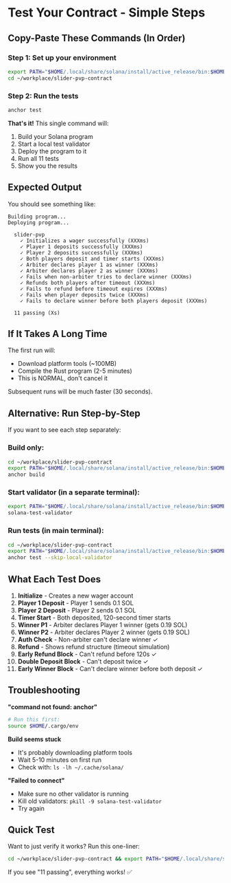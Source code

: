 # Test Your Contract - Simple Steps

## Copy-Paste These Commands (In Order)

### Step 1: Set up your environment
```bash
export PATH="$HOME/.local/share/solana/install/active_release/bin:$HOME/.cargo/bin:$PATH"
cd ~/workplace/slider-pvp-contract
```

### Step 2: Run the tests
```bash
anchor test
```

**That's it!** This single command will:
1. Build your Solana program
2. Start a local test validator
3. Deploy the program to it
4. Run all 11 tests
5. Show you the results

## Expected Output

You should see something like:

```
Building program...
Deploying program...

  slider-pvp
    ✓ Initializes a wager successfully (XXXms)
    ✓ Player 1 deposits successfully (XXXms)
    ✓ Player 2 deposits successfully (XXXms)
    ✓ Both players deposit and timer starts (XXXms)
    ✓ Arbiter declares player 1 as winner (XXXms)
    ✓ Arbiter declares player 2 as winner (XXXms)
    ✓ Fails when non-arbiter tries to declare winner (XXXms)
    ✓ Refunds both players after timeout (XXXms)
    ✓ Fails to refund before timeout expires (XXXms)
    ✓ Fails when player deposits twice (XXXms)
    ✓ Fails to declare winner before both players deposit (XXXms)

  11 passing (Xs)
```

## If It Takes A Long Time

The first run will:
- Download platform tools (~100MB)
- Compile the Rust program (2-5 minutes)
- This is NORMAL, don't cancel it

Subsequent runs will be much faster (30 seconds).

## Alternative: Run Step-by-Step

If you want to see each step separately:

### Build only:
```bash
cd ~/workplace/slider-pvp-contract
export PATH="$HOME/.local/share/solana/install/active_release/bin:$HOME/.cargo/bin:$PATH"
anchor build
```

### Start validator (in a separate terminal):
```bash
export PATH="$HOME/.local/share/solana/install/active_release/bin:$HOME/.cargo/bin:$PATH"
solana-test-validator
```

### Run tests (in main terminal):
```bash
cd ~/workplace/slider-pvp-contract
export PATH="$HOME/.local/share/solana/install/active_release/bin:$HOME/.cargo/bin:$PATH"
anchor test --skip-local-validator
```

## What Each Test Does

1. **Initialize** - Creates a new wager account
2. **Player 1 Deposit** - Player 1 sends 0.1 SOL
3. **Player 2 Deposit** - Player 2 sends 0.1 SOL
4. **Timer Start** - Both deposited, 120-second timer starts
5. **Winner P1** - Arbiter declares Player 1 winner (gets 0.19 SOL)
6. **Winner P2** - Arbiter declares Player 2 winner (gets 0.19 SOL)
7. **Auth Check** - Non-arbiter can't declare winner ✓
8. **Refund** - Shows refund structure (timeout simulation)
9. **Early Refund Block** - Can't refund before 120s ✓
10. **Double Deposit Block** - Can't deposit twice ✓
11. **Early Winner Block** - Can't declare winner before both deposit ✓

## Troubleshooting

**"command not found: anchor"**
```bash
# Run this first:
source $HOME/.cargo/env
```

**Build seems stuck**
- It's probably downloading platform tools
- Wait 5-10 minutes on first run
- Check with: `ls -lh ~/.cache/solana/`

**"Failed to connect"**
- Make sure no other validator is running
- Kill old validators: `pkill -9 solana-test-validator`
- Try again

## Quick Test

Want to just verify it works? Run this one-liner:

```bash
cd ~/workplace/slider-pvp-contract && export PATH="$HOME/.local/share/solana/install/active_release/bin:$HOME/.cargo/bin:$PATH" && anchor test 2>&1 | grep "passing"
```

If you see "11 passing", everything works! ✅

